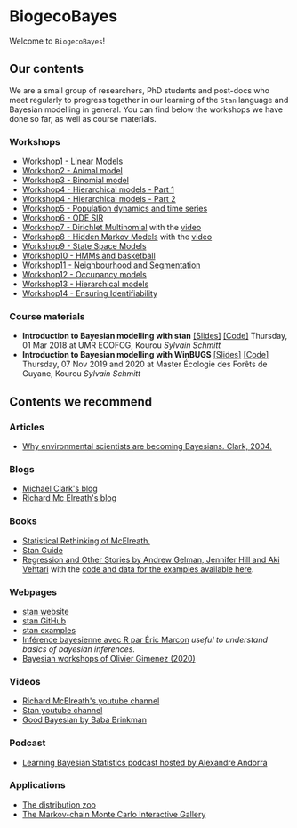 # BiogecoBayes

Welcome to `BiogecoBayes`!

## Our contents

We are a small group of researchers, PhD students and post-docs who meet regularly to progress together in our learning of the `Stan` language and Bayesian modelling in general. You can find below the workshops we have done so far, as well as course materials. 

### Workshops

* [Workshop1 - Linear Models](https://juliettearchambeau.github.io/BiogecoBayes/workshop1_LinearModels.html)
* [Workshop2 - Animal model](https://juliettearchambeau.github.io/BiogecoBayes/Animal.html)
* [Workshop3 - Binomial model](https://juliettearchambeau.github.io/BiogecoBayes/workshop3_BinomialModels.html)
* [Workshop4 - Hierarchical models - Part 1](https://juliettearchambeau.github.io/BiogecoBayes/Workshop4_HierarchicalModels_Part1.html)
* [Workshop4 - Hierarchical models - Part 2](https://juliettearchambeau.github.io/BiogecoBayes/Workshop4_HierarchicalModels_Part2.html.zip)
* [Workshop5 - Population dynamics and time series](https://juliettearchambeau.github.io/BiogecoBayes/workshop5_populationDynamics_and_timeSeries.html)
* [Workshop6 - ODE SIR](https://juliettearchambeau.github.io/BiogecoBayes/workshop6_ODE_SIR.html)
* [Workshop7 - Dirichlet Multinomial](https://juliettearchambeau.github.io/BiogecoBayes/Workshop7_DirichletMultinomial.html) with the [video](https://visio.u-bordeaux.fr/playback/presentation/2.0/playback.html?meetingId=ba1a861b69e0fc3d39fec52f4dd934078367aac2-1602502758497)
* [Workshop8 - Hidden Markov Models](https://juliettearchambeau.github.io/BiogecoBayes/Workshop8_HMMs.html#/) with the [video](https://visio.u-bordeaux.fr/playback/presentation/2.0/playback.html?meetingId=ba1a861b69e0fc3d39fec52f4dd934078367aac2-1603889441849)
* [Workshop9 - State Space Models](https://juliettearchambeau.github.io/BiogecoBayes/Workshop9_SSMs.html#/)
* [Workshop10 - HMMs and basketball](https://juliettearchambeau.github.io/BiogecoBayes/Workshop10_HMMandBasketball.html#/)
* [Workshop11 - Neighbourhood and Segmentation](https://juliettearchambeau.github.io/BiogecoBayes/Workshop11_Neighbourhood.html#/)
* [Workshop12 - Occupancy models](https://juliettearchambeau.github.io/BiogecoBayes/Workshop12_Occupancy.html#/)
* [Workshop13 - Hierarchical models](https://juliettearchambeau.github.io/BiogecoBayes/Workshop13_HierarchicalModels.html#/)
* [Workshop14 - Ensuring Identifiability](https://juliettearchambeau.github.io/BiogecoBayes/Workshop14_EnsuringIdentifiability.html#/)

### Course materials

* **Introduction to Bayesian modelling with stan** [[Slides]](https://sylvainschmitt.netlify.app/files/stan/stan.html#/) [[Code]](https://github.com/sylvainschmitt/PhD/tree/master/documents/lectures/stan) Thursday, 01 Mar 2018 at UMR ECOFOG, Kourou *Sylvain Schmitt*
* **Introduction to Bayesian modelling with WinBUGS** [[Slides]](https://sylvainschmitt.netlify.app/files/eft/lecture.html#/) [[Code]](https://github.com/sylvainschmitt/PhD/tree/master/documents/lectures/Bayes_EFT) Thursday, 07 Nov 2019 and 2020 at Master Écologie des Forêts de Guyane, Kourou *Sylvain Schmitt*

## Contents we recommend

### Articles

* [Why environmental scientists are becoming Bayesians. Clark, 2004.](https://onlinelibrary.wiley.com/doi/full/10.1111/j.1461-0248.2004.00702.x)

### Blogs

* [Michael Clark's blog]( http://m-clark.github.io/workshops/bayesian/index.html#home)
* [Richard Mc Elreath's blog](https://elevanth.org/blog/)

### Books

* [Statistical Rethinking of McElreath.](https://xcelab.net/rm/statistical-rethinking/)
* [Stan Guide](https://mc-stan.org/docs/2_21/stan-users-guide/index.html)
* [Regression and Other Stories by Andrew Gelman, Jennifer Hill and Aki Vehtari](https://www.cambridge.org/core/books/regression-and-other-stories/DD20DD6C9057118581076E54E40C372C) with the [code and data for the examples available here](https://avehtari.github.io/ROS-Examples/examples.html).

### Webpages

* [stan website](https://mc-stan.org/)
* [stan GitHub](https://github.com/stan-dev)
* [stan examples](https://github.com/stan-dev/example-models/wiki)
* [Inférence bayesienne avec R par Éric Marcon](https://ericmarcon.github.io/Inference-bayesienne/Inference-bayesienne.html) *useful to understand basics of bayesian inferences.*
* [Bayesian workshops of Olivier Gimenez (2020)](https://github.com/oliviergimenez/Bayesian_Workshop)

### Videos

* [Richard McElreath's youtube channel](https://www.youtube.com/channel/UCNJK6_DZvcMqNSzQdEkzvzA)
* [Stan youtube channel](https://www.youtube.com/channel/UCwgN5srGpBH4M-Zc2cAluOA)
* [Good Bayesian by Baba Brinkman](https://www.youtube.com/watch?v=qV6Wc_f1Cgo)


### Podcast

* [Learning Bayesian Statistics podcast hosted by Alexandre Andorra](https://www.learnbayesstats.com/)

### Applications

* [The distribution zoo](https://ben18785.shinyapps.io/distribution-zoo/)
* [The Markov-chain Monte Carlo Interactive Gallery](https://chi-feng.github.io/mcmc-demo/)
